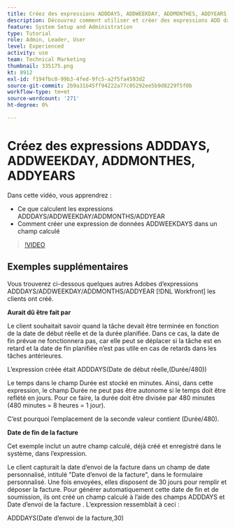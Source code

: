 ```yaml
---
title: Créez des expressions ADDDAYS, ADDWEEKDAY, ADDMONTHES, ADDYEARS
description: Découvrez comment utiliser et créer des expressions ADD dans un champ calculé dans Adobe [!DNL Workfront].
feature: System Setup and Administration
type: Tutorial
role: Admin, Leader, User
level: Experienced
activity: use
team: Technical Marketing
thumbnail: 335175.png
kt: 8912
exl-id: f194fbc8-99b3-4fed-9fc5-a2f5fa4593d2
source-git-commit: 2b9a31b45ff94222a77c05292ee5b9d8229f5f0b
workflow-type: tm+mt
source-wordcount: '271'
ht-degree: 0%

---
```


# Créez des expressions ADDDAYS, ADDWEEKDAY, ADDMONTHES, ADDYEARS

Dans cette vidéo, vous apprendrez :

* Ce que calculent les expressions ADDDAYS/ADDWEEKDAY/ADDMONTHS/ADDYEAR
* Comment créer une expression de données ADDWEEKDAYS dans un champ calculé

>[!VIDEO](https://video.tv.adobe.com/v/335175/?quality=12)

## Exemples supplémentaires

Vous trouverez ci-dessous quelques autres Adobes d’expressions ADDDAYS/ADDWEEKDAY/ADDMONTHS/ADDYEAR [!DNL Workfront] les clients ont créé.

**Aurait dû être fait par**

Le client souhaitait savoir quand la tâche devait être terminée en fonction de la date de début réelle et de la durée planifiée. Dans ce cas, la date de fin prévue ne fonctionnera pas, car elle peut se déplacer si la tâche est en retard et la date de fin planifiée n’est pas utile en cas de retards dans les tâches antérieures.

L’expression créée était ADDDAYS(Date de début réelle,(Durée/480))

Le temps dans le champ Durée est stocké en minutes. Ainsi, dans cette expression, le champ Durée ne peut pas être autonome si le temps doit être reflété en jours. Pour ce faire, la durée doit être divisée par 480 minutes (480 minutes = 8 heures = 1 jour).

C’est pourquoi l’emplacement de la seconde valeur contient (Durée/480).


**Date de fin de la facture**

Cet exemple inclut un autre champ calculé, déjà créé et enregistré dans le système, dans l’expression.

Le client capturait la date d’envoi de la facture dans un champ de date personnalisé, intitulé &quot;Date d’envoi de la facture&quot;, dans le formulaire personnalisé. Une fois envoyées, elles disposent de 30 jours pour remplir et déposer la facture. Pour générer automatiquement cette date de fin et de soumission, ils ont créé un champ calculé à l’aide des champs ADDDAYS et Date d’envoi de la facture . L’expression ressemblait à ceci :

ADDDAYS(Date d’envoi de la facture,30)
